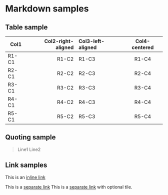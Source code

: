 # Markdown samples

## Table sample

|Col1|Col2-right-aligned|Col3-left-aligned|Col4-centered|
|----|-----------------:|:----------------|:-----------:|
|R1-C1|R1-C2|R1-C3|R1-C4|
|R2-C1|R2-C2|R2-C3|R2-C4|
|R3-C1|R3-C2|R3-C3|R3-C4|
|R4-C1|R4-C2|R4-C3|R4-C4|
|R5-C1|R5-C2|R5-C3|R5-C4|


## Quoting sample

> Line1
> Line2

## Link samples

This is an [inline link](https://www.google.it)

This is a [separate link][link1]
This is a [separate link][link2] with optional tile.

[link1]: https://www.google.it/
[link2]: https://www.google.it/ (Google Search)


